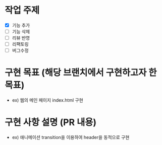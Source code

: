 # 작업 주제

- [x] 기능 추가
- [ ] 기능 삭제
- [ ] 리뷰 반영
- [ ] 리팩토링
- [ ] 버그수정

# 구현 목표 (해당 브랜치에서 구현하고자 한 목표)

- ex) 웹의 메인 페이지 index.html 구현

# 구현 사항 설명 (PR 내용)

- ex) 애니메이션 transition을 이용하여 header을 동적으로 구현
